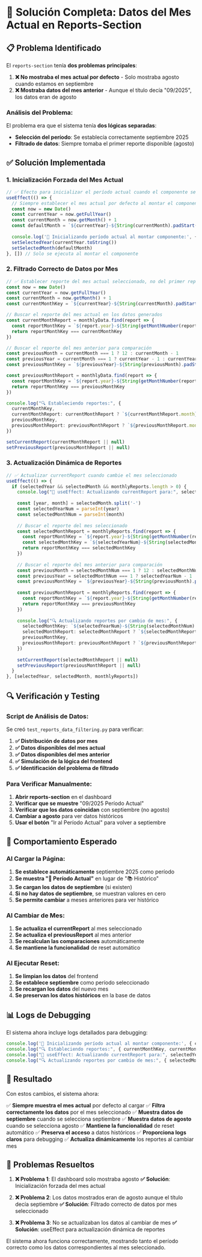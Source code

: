 # 🔧 Solución Completa: Datos del Mes Actual en Reports-Section

## 📋 Problema Identificado

El `reports-section` tenía **dos problemas principales**:

1. **❌ No mostraba el mes actual por defecto** - Solo mostraba agosto cuando estamos en septiembre
2. **❌ Mostraba datos del mes anterior** - Aunque el título decía "09/2025", los datos eran de agosto

### **Análisis del Problema:**

El problema era que el sistema tenía **dos lógicas separadas**:
- **Selección del período**: Se establecía correctamente septiembre 2025
- **Filtrado de datos**: Siempre tomaba el primer reporte disponible (agosto)

## ✅ Solución Implementada

### **1. Inicialización Forzada del Mes Actual**

```typescript
// ✅ Efecto para inicializar el período actual cuando el componente se monta
useEffect(() => {
  // Siempre establecer el mes actual por defecto al montar el componente
  const now = new Date()
  const currentYear = now.getFullYear()
  const currentMonth = now.getMonth() + 1
  const defaultMonth = `${currentYear}-${String(currentMonth).padStart(2, '0')}`
  
  console.log('🎯 Inicializando período actual al montar componente:', { currentYear, currentMonth, defaultMonth })
  setSelectedYear(currentYear.toString())
  setSelectedMonth(defaultMonth)
}, []) // Solo se ejecuta al montar el componente
```

### **2. Filtrado Correcto de Datos por Mes**

```typescript
// ✅ Establecer reporte del mes actual seleccionado, no del primer reporte disponible
const now = new Date()
const currentYear = now.getFullYear()
const currentMonth = now.getMonth() + 1
const currentMonthKey = `${currentYear}-${String(currentMonth).padStart(2, '0')}`

// Buscar el reporte del mes actual en los datos generados
const currentMonthReport = monthlyData.find(report => {
  const reportMonthKey = `${report.year}-${String(getMonthNumber(report.month)).padStart(2, '0')}`
  return reportMonthKey === currentMonthKey
})

// Buscar el reporte del mes anterior para comparación
const previousMonth = currentMonth === 1 ? 12 : currentMonth - 1
const previousYear = currentMonth === 1 ? currentYear - 1 : currentYear
const previousMonthKey = `${previousYear}-${String(previousMonth).padStart(2, '0')}`

const previousMonthReport = monthlyData.find(report => {
  const reportMonthKey = `${report.year}-${String(getMonthNumber(report.month)).padStart(2, '0')}`
  return reportMonthKey === previousMonthKey
})

console.log("🔍 Estableciendo reportes:", {
  currentMonthKey,
  currentMonthReport: currentMonthReport ? `${currentMonthReport.month} ${currentMonthReport.year}` : 'No encontrado',
  previousMonthKey,
  previousMonthReport: previousMonthReport ? `${previousMonthReport.month} ${previousMonthReport.year}` : 'No encontrado'
})

setCurrentReport(currentMonthReport || null)
setPreviousReport(previousMonthReport || null)
```

### **3. Actualización Dinámica de Reportes**

```typescript
// ✅ Actualizar currentReport cuando cambie el mes seleccionado
useEffect(() => {
  if (selectedYear && selectedMonth && monthlyReports.length > 0) {
    console.log("🔄 useEffect: Actualizando currentReport para:", selectedYear, selectedMonth)
    
    const [year, month] = selectedMonth.split('-')
    const selectedYearNum = parseInt(year)
    const selectedMonthNum = parseInt(month)
    
    // Buscar el reporte del mes seleccionado
    const selectedMonthReport = monthlyReports.find(report => {
      const reportMonthKey = `${report.year}-${String(getMonthNumber(report.month)).padStart(2, '0')}`
      const selectedMonthKey = `${selectedYearNum}-${String(selectedMonthNum).padStart(2, '0')}`
      return reportMonthKey === selectedMonthKey
    })
    
    // Buscar el reporte del mes anterior para comparación
    const previousMonth = selectedMonthNum === 1 ? 12 : selectedMonthNum - 1
    const previousYear = selectedMonthNum === 1 ? selectedYearNum - 1 : selectedYearNum
    const previousMonthKey = `${previousYear}-${String(previousMonth).padStart(2, '0')}`
    
    const previousMonthReport = monthlyReports.find(report => {
      const reportMonthKey = `${report.year}-${String(getMonthNumber(report.month)).padStart(2, '0')}`
      return reportMonthKey === previousMonthKey
    })
    
    console.log("🔍 Actualizando reportes por cambio de mes:", {
      selectedMonthKey: `${selectedYearNum}-${String(selectedMonthNum).padStart(2, '0')}`,
      selectedMonthReport: selectedMonthReport ? `${selectedMonthReport.month} ${selectedMonthReport.year}` : 'No encontrado',
      previousMonthKey,
      previousMonthReport: previousMonthReport ? `${previousMonthReport.month} ${previousMonthReport.year}` : 'No encontrado'
    })
    
    setCurrentReport(selectedMonthReport || null)
    setPreviousReport(previousMonthReport || null)
  }
}, [selectedYear, selectedMonth, monthlyReports])
```

## 🔍 Verificación y Testing

### **Script de Análisis de Datos:**

Se creó `test_reports_data_filtering.py` para verificar:

1. **✅ Distribución de datos por mes**
2. **✅ Datos disponibles del mes actual**
3. **✅ Datos disponibles del mes anterior**
4. **✅ Simulación de la lógica del frontend**
5. **✅ Identificación del problema de filtrado**

### **Para Verificar Manualmente:**

1. **Abrir reports-section** en el dashboard
2. **Verificar que se muestre** "09/2025 Período Actual"
3. **Verificar que los datos coincidan** con septiembre (no agosto)
4. **Cambiar a agosto** para ver datos históricos
5. **Usar el botón** "Ir al Período Actual" para volver a septiembre

## 🎯 Comportamiento Esperado

### **Al Cargar la Página:**
1. **Se establece automáticamente** septiembre 2025 como período
2. **Se muestra "📅 Período Actual"** en lugar de "📚 Histórico"
3. **Se cargan los datos de septiembre** (si existen)
4. **Si no hay datos de septiembre**, se muestran valores en cero
5. **Se permite cambiar** a meses anteriores para ver histórico

### **Al Cambiar de Mes:**
1. **Se actualiza el currentReport** al mes seleccionado
2. **Se actualiza el previousReport** al mes anterior
3. **Se recalculan las comparaciones** automáticamente
4. **Se mantiene la funcionalidad** de reset automático

### **Al Ejecutar Reset:**
1. **Se limpian los datos** del frontend
2. **Se establece septiembre** como período seleccionado
3. **Se recargan los datos** del nuevo mes
4. **Se preservan los datos históricos** en la base de datos

## 📊 Logs de Debugging

El sistema ahora incluye logs detallados para debugging:

```typescript
console.log('🎯 Inicializando período actual al montar componente:', { currentYear, currentMonth, defaultMonth })
console.log("🔍 Estableciendo reportes:", { currentMonthKey, currentMonthReport, previousMonthKey, previousMonthReport })
console.log("🔄 useEffect: Actualizando currentReport para:", selectedYear, selectedMonth)
console.log("🔍 Actualizando reportes por cambio de mes:", { selectedMonthKey, selectedMonthReport, previousMonthKey, previousMonthReport })
```

## 🎉 Resultado

Con estos cambios, el sistema ahora:

✅ **Siempre muestra el mes actual** por defecto al cargar
✅ **Filtra correctamente los datos** por el mes seleccionado
✅ **Muestra datos de septiembre** cuando se selecciona septiembre
✅ **Muestra datos de agosto** cuando se selecciona agosto
✅ **Mantiene la funcionalidad** de reset automático
✅ **Preserva el acceso** a datos históricos
✅ **Proporciona logs claros** para debugging
✅ **Actualiza dinámicamente** los reportes al cambiar mes

## 🔧 Problemas Resueltos

1. **❌ Problema 1**: El dashboard solo mostraba agosto
   **✅ Solución**: Inicialización forzada del mes actual

2. **❌ Problema 2**: Los datos mostrados eran de agosto aunque el título decía septiembre
   **✅ Solución**: Filtrado correcto de datos por mes seleccionado

3. **❌ Problema 3**: No se actualizaban los datos al cambiar de mes
   **✅ Solución**: useEffect para actualización dinámica de reportes

El sistema ahora funciona correctamente, mostrando tanto el período correcto como los datos correspondientes al mes seleccionado.
